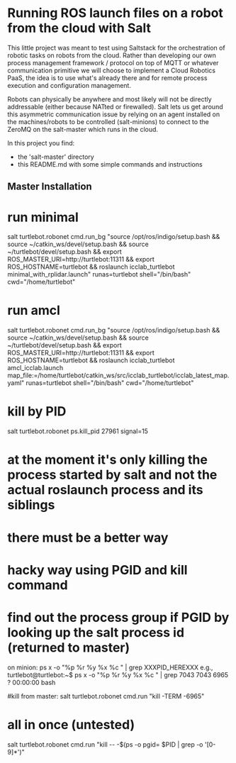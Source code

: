 # Running ROS launch files on a robot from the cloud with Salt

This little project was meant to test using Saltstack for the orchestration of robotic tasks on robots from the cloud. 
Rather than developing our own process management framework /  protocol on top of MQTT or whatever communication primitive we will choose to implement a Cloud Robotics PaaS, the idea is to use what's already there and for remote process execution and configuration management.

Robots can physically be anywhere and most likely will not be directly addressable (either because NATted or firewalled). Salt lets us get around this asymmetric communication issue by relying on an agent installed on the machines/robots to be controlled (salt-minions) to connect to the ZeroMQ on the salt-master which runs in the cloud.

In this project you find:
 - the 'salt-master' directory
 - this README.md with some simple commands and instructions

## Master Installation


# run minimal
salt turtlebot.robonet cmd.run_bg "source /opt/ros/indigo/setup.bash && source ~/catkin_ws/devel/setup.bash && source ~/turtlebot/devel/setup.bash && export ROS_MASTER_URI=http://turtlebot:11311 && export ROS_HOSTNAME=turtlebot && roslaunch icclab_turtlebot minimal_with_rplidar.launch" runas=turtlebot shell="/bin/bash" cwd="/home/turtlebot"

# run amcl
salt turtlebot.robonet cmd.run_bg "source /opt/ros/indigo/setup.bash && source ~/catkin_ws/devel/setup.bash && source ~/turtlebot/devel/setup.bash && export ROS_MASTER_URI=http://turtlebot:11311 && export ROS_HOSTNAME=turtlebot && roslaunch icclab_turtlebot amcl_icclab.launch map_file:=/home/turtlebot/catkin_ws/src/icclab_turtlebot/icclab_latest_map.yaml" runas=turtlebot shell="/bin/bash" cwd="/home/turtlebot"

# kill by PID
salt turtlebot.robonet ps.kill_pid 27961 signal=15
# at the moment it's only killing the process started by salt and not the actual roslaunch process and its siblings
# there must be a better way

# hacky way using PGID and kill command
# find out the process group if PGID by looking up the salt process id (returned to master)
on minion: ps x -o  "%p %r %y %x %c " | grep XXXPID_HEREXXX
e.g.,
  turtlebot@turtlebot:~$ ps x -o  "%p %r %y %x %c " | grep 7043
  7043  6965 ?        00:00:00 bash

#kill from master: 
salt turtlebot.robonet cmd.run "kill -TERM -6965"

# all in once (untested)
salt turtlebot.robonet cmd.run "kill -- -$(ps -o pgid= $PID | grep -o '[0-9]*')"

